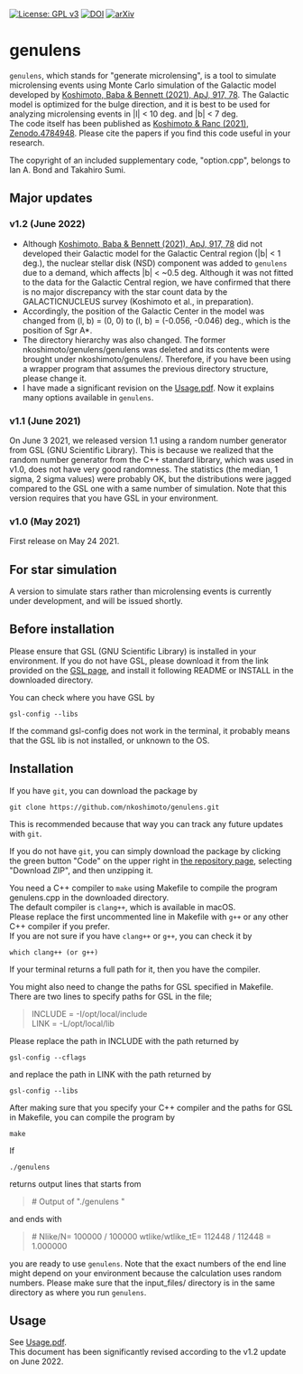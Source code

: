 [![License: GPL v3](https://img.shields.io/badge/License-GPL%20v3-yellow.svg)](http://www.gnu.org/licenses/gpl-3.0)
[![DOI](https://zenodo.org/badge/369252917.svg)](https://zenodo.org/badge/latestdoi/369252917)
[![arXiv](http://img.shields.io/badge/arXiv-2104.03306-orange.svg?style=flat)](https://arxiv.org/abs/2104.03306)



# genulens
`genulens`, which stands for "generate microlensing", is a tool to simulate microlensing events using Monte Carlo simulation of the Galactic model developed by [Koshimoto, Baba & Bennett (2021), ApJ, 917, 78](https://ui.adsabs.harvard.edu/abs/2021ApJ...917...78K/abstract).
The Galactic model is optimized for the bulge direction, and it is best to be used for analyzing microlensing events in |l| < 10 deg. and |b| < 7 deg.  
The code itself has been published as [Koshimoto & Ranc (2021), Zenodo.4784948](http://doi.org/10.5281/zenodo.4784948).
Please cite the papers if you find this code useful in your research.

The copyright of an included supplementary code, "option.cpp", belongs to Ian A. Bond and Takahiro Sumi.


## Major updates
### v1.2 (June 2022)
- Although [Koshimoto, Baba & Bennett (2021), ApJ, 917, 78](https://ui.adsabs.harvard.edu/abs/2021ApJ...917...78K/abstract) did not developed their Galactic model for the Galactic Central region (|b| < 1 deg.), the nuclear stellar disk (NSD) component was added to `genulens` due to a demand, which affects |b| < ~0.5 deg. Although it was not fitted to the data for the Galactic Central region, we have confirmed that there is no major discrepancy with the star count data by the GALACTICNUCLEUS survey (Koshimoto et al., in preparation).  
- Accordingly, the position of the Galactic Center in the model was changed from (l, b) = (0, 0) to (l, b) = (-0.056, -0.046) deg., which is the position of Sgr A*.  
- The directory hierarchy was also changed. The former nkoshimoto/genulens/genulens was deleted and its contents were brought under nkoshimoto/genulens/. Therefore, if you have been using a wrapper program that assumes the previous directory structure, please change it.
- I have made a significant revision on the [Usage.pdf](https://github.com/nkoshimoto/genulens/blob/main/Usage.pdf). Now it explains many options available in `genulens`.


### v1.1 (June 2021)
On June 3 2021, we released version 1.1 using a random number generator from GSL (GNU Scientific Library).
This is because we realized that the random number generator from the C++ standard library, which was used in v1.0, does not have very good randomness.
The statistics (the median, 1 sigma, 2 sigma values) were probably OK, but the distributions were jagged compared to the GSL one with a same number of simulation.
Note that this version requires that you have GSL in your environment.

### v1.0 (May 2021)
First release on May 24 2021.


## For star simulation
A version to simulate stars rather than microlensing events is currently under development, and will be issued shortly.

## Before installation
Please ensure that GSL (GNU Scientific Library) is installed in your environment.
If you do not have GSL, please download it from the link provided on the [GSL page](https://www.gnu.org/software/gsl/), and install it following README or INSTALL in the downloaded directory.

You can check where you have GSL by
```
gsl-config --libs
```
If the command gsl-config does not work in the terminal, it probably means that the GSL lib is not installed, or unknown to the OS.


## Installation
If you have `git`, you can download the package by
``` 
git clone https://github.com/nkoshimoto/genulens.git
```
This is recommended because that way you can track any future updates with `git`.

If you do not have `git`, you can simply download the package by clicking the green button "Code" on the upper right in [the repository page](https://github.com/nkoshimoto/genulens), selecting "Download ZIP", and then unzipping it.

You need a C++ compiler to `make` using Makefile to compile the program genulens.cpp in the downloaded directory.  
The default compiler is `clang++`, which is available in macOS.  
Please replace the first uncommented line in Makefile with `g++` or any other C++ compiler if you prefer.  
If you are not sure if you have `clang++` or `g++`, you can check it by
```
which clang++ (or g++)
```
If your terminal returns a full path for it, then you have the compiler.

You might also need to change the paths for GSL specified in Makefile.  
There are two lines to specify paths for GSL in the file;
> INCLUDE = -I/opt/local/include  
> LINK = -L/opt/local/lib

Please replace the path in INCLUDE with the path returned by
```
gsl-config --cflags
```
and replace the path in LINK with the path returned by
```
gsl-config --libs
```



After making sure that you specify your C++ compiler and the paths for GSL in Makefile, you can compile the program by
```
make
```

If
```
./genulens
```
returns output lines that starts from
> \#   Output of "./genulens "

and ends with
> \# Nlike/N= 100000 / 100000      wtlike/wtlike_tE= 112448 / 112448 = 1.000000

you are ready to use `genulens`. Note that the exact numbers of the end line might depend on your environment because the calculation uses random numbers.
Please make sure that the input\_files/ directory is in the same directory as where you run `genulens`.


## Usage
See [Usage.pdf](https://github.com/nkoshimoto/genulens/blob/main/Usage.pdf).  
This document has been significantly revised according to the v1.2 update on June 2022.


